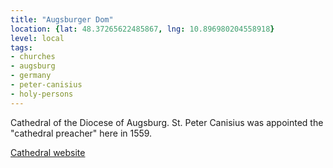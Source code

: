 ```yaml
---
title: "Augsburger Dom"
location: {lat: 48.37265622485867, lng: 10.896980204558918}
level: local
tags:
- churches
- augsburg
- germany
- peter-canisius
- holy-persons
---
```


Cathedral of the Diocese of Augsburg.  St. Peter Canisius was appointed the "cathedral preacher" here in 1559.

[Cathedral website](https://bistum-augsburg.de/Bistum/Unser-Bistum/Kathedrale/Hoher-Dom)
